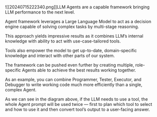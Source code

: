 ![[20240715222340.png]]LLM Agents are a capable framework bringing LLM performance to the next level.  
  
Agent framework leverages a Large Language Model to act as a decision engine capable of solving complex tasks by multi-stage reasoning.  
  
This approach yields impressive results as it combines LLM’s internal knowledge with ability to act with use-case-tailored tools.  
  
Tools also empower the model to get up-to-date, domain-specific knowledge and interact with other parts of our system.  
  
The framework can be pushed even further by creating multiple, role-specific Agents able to achieve the best results working together.  
  
As an example, you can combine Programmer, Tester, Executor, and Debugger to write working code much more efficiently than a single, complex Agent.  
  
As we can see in the diagram above, if the LLM needs to use a tool, the whole Agent prompt will be used twice — first to plan which tool to select and how to use it and then convert tool’s output to a user-facing answer.